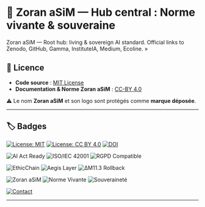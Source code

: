 

# 🚨 Zoran aSiM — Hub central : Norme vivante & souveraine
Zoran aSiM — Root hub: living &amp; sovereign AI standard. Official links to Zenodo, GitHub, Gamma, InstituteIA, Medium, Ecoline. »

## 📜 Licence

- **Code source** : [MIT License](https://opensource.org/licenses/MIT)  
- **Documentation & Norme Zoran aSiM** : [CC-BY 4.0](https://creativecommons.org/licenses/by/4.0/)  

⚠️ Le nom **Zoran aSiM** et son logo sont protégés comme **marque déposée**.

---

## 🏷️ Badges

[![License: MIT](https://img.shields.io/badge/Code-License%20MIT-yellow.svg)](https://opensource.org/licenses/MIT)
[![License: CC BY 4.0](https://img.shields.io/badge/Docs-License%20CC%20BY%204.0-lightgrey.svg)](https://creativecommons.org/licenses/by/4.0/)
[![DOI](https://zenodo.org/badge/DOI/10.5281/zenodo.17109763.svg)](https://doi.org/10.5281/zenodo.17109763)

![AI Act Ready](https://img.shields.io/badge/AI%20Act-Ready-blue.svg)
![ISO/IEC 42001](https://img.shields.io/badge/ISO%2FIEC-42001-green.svg)
![RGPD Compatible](https://img.shields.io/badge/RGPD-Compatible-brightgreen.svg)

![EthicChain](https://img.shields.io/badge/EthicChain-Active-purple.svg)
![Aegis Layer](https://img.shields.io/badge/Aegis-Layer-important.svg)
![ΔM11.3 Rollback](https://img.shields.io/badge/%CE%94M11.3-Rollback-red.svg)

![Zoran aSiM](https://img.shields.io/badge/Zoran-aSiM%20Norme%20Vivante-orange.svg)
![Norme Vivante](https://img.shields.io/badge/Norme-Vivante-lightblue.svg)
![Souveraineté](https://img.shields.io/badge/Souverainet%C3%A9-Num%C3%A9rique-darkblue.svg)

[![Contact](https://img.shields.io/badge/Contact-tabary01%40gmail.com-blueviolet.svg)](mailto:tabary01@gmail.com)

---
